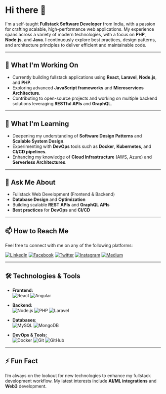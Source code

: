 # Hi there 👋
I'm a self-taught **Fullstack Software Developer** from India, with a passion for crafting scalable, high-performance web applications. My experience spans across a variety of modern technologies, with a focus on **PHP**, **Node.js**, and **Java**. I continuously explore best practices, design patterns, and architecture principles to deliver efficient and maintainable code.

---

## 🔭 What I'm Working On
- Currently building fullstack applications using **React**, **Laravel**, **Node.js**, and **PHP**.
- Exploring advanced **JavaScript frameworks** and **Microservices Architecture**.
- Contributing to open-source projects and working on multiple backend solutions leveraging **RESTful APIs** and **GraphQL**.

---

## 🌱 What I'm Learning
- Deepening my understanding of **Software Design Patterns** and **Scalable System Design**.
- Experimenting with **DevOps** tools such as **Docker**, **Kubernetes**, and **CI/CD pipelines**.
- Enhancing my knowledge of **Cloud Infrastructure** (AWS, Azure) and **Serverless Architectures**.

---

## 💬 Ask Me About
- Fullstack Web Development (Frontend & Backend)
- **Database Design** and **Optimization**
- Building scalable **REST APIs** and **GraphQL APIs**
- **Best practices** for **DevOps** and **CI/CD**

---

## 📫 How to Reach Me
Feel free to connect with me on any of the following platforms:

[![LinkedIn](https://img.shields.io/badge/linkedin-%230077B5.svg?&style=for-the-badge&logo=linkedin&logoColor=white)](https://www.linkedin.com/in/mkverma643)
[![Facebook](https://img.shields.io/badge/facebook-%231877F2.svg?&style=for-the-badge&logo=facebook&logoColor=white)](https://www.facebook.com/mkverma643/)
[![Twitter](https://img.shields.io/badge/twitter-%231DA1F2.svg?&style=for-the-badge&logo=twitter&logoColor=white)](https://twitter.com/mkverma643)
[![Instagram](https://img.shields.io/badge/instagram-FE7A16?logo=instagram&logoColor=white&style=for-the-badge)](https://www.instagram.com/mkverma643/)
[![Medium](https://img.shields.io/badge/medium-%2312100E.svg?&style=for-the-badge&logo=medium&logoColor=white)](https://medium.com/@mkverma643)

---

## 🛠️ Technologies & Tools
- **Frontend:**  
  ![React](https://img.shields.io/badge/react%20-%2320232a.svg?&style=for-the-badge&logo=react&logoColor=%2361DAFB) 
  ![Angular](https://img.shields.io/badge/Angular-DD0031?style=for-the-badge&logo=angular&logoColor=white)
  
- **Backend:**  
  ![Node.js](https://img.shields.io/badge/node.js%20-%2343853D.svg?&style=for-the-badge&logo=node.js&logoColor=white)
  ![PHP](https://img.shields.io/badge/php-%23232F3E?logo=php&logoColor=white&style=for-the-badge)
  ![Laravel](https://img.shields.io/badge/laravel%20-%2324232a.svg?&style=for-the-badge&logo=laravel&logoColor=#ff2d20)
  
- **Databases:**  
  ![MySQL](https://img.shields.io/badge/mysql-%23316192.svg?&style=for-the-badge&logo=mysql&logoColor=white)
  ![MongoDB](https://img.shields.io/badge/MongoDB-3DDC84?logo=MongoDB&logoColor=white&style=for-the-badge)

- **DevOps & Tools:**  
  ![Docker](https://img.shields.io/badge/docker-%232496ED.svg?&style=for-the-badge&logo=docker&logoColor=white)
  ![Git](https://img.shields.io/badge/git-%23F05032.svg?&style=for-the-badge&logo=git&logoColor=white)
  ![GitHub](https://img.shields.io/badge/github-%2312100E.svg?&style=for-the-badge&logo=github&logoColor=white)
  
---

## ⚡ Fun Fact
I’m always on the lookout for new technologies to enhance my fullstack development workflow. My latest interests include **AI/ML integrations** and **Web3** development.
